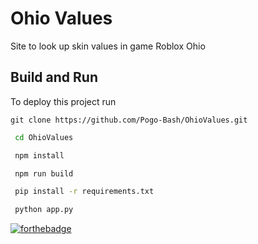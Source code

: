 
# Ohio Values

Site to look up skin values in game Roblox Ohio

## Build and Run 

To deploy this project run

```
git clone https://github.com/Pogo-Bash/OhioValues.git
```

```bash
 cd OhioValues
```
```bash
 npm install
```
```bash
 npm run build
```
```bash
 pip install -r requirements.txt
```

```bash
 python app.py
```
[![forthebadge](https://forthebadge.com/images/badges/powered-by-coffee.svg)](https://forthebadge.com)
